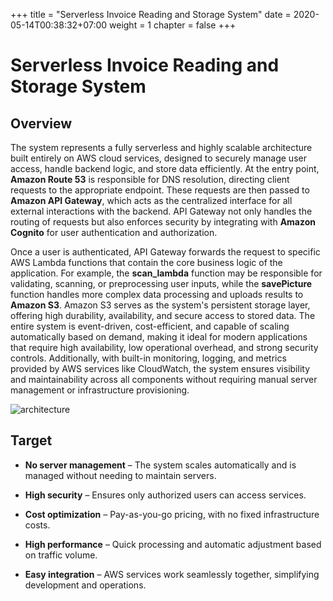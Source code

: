 +++
title = "Serverless Invoice Reading and Storage System"
date = 2020-05-14T00:38:32+07:00
weight = 1
chapter = false
+++

# Serverless Invoice Reading and Storage System
## Overview

The system represents a fully serverless and highly scalable architecture built entirely on AWS cloud services, designed to securely manage user access, handle backend logic, and store data efficiently. At the entry point, **Amazon Route 53** is responsible for DNS resolution, directing client requests to the appropriate endpoint. These requests are then passed to **Amazon API Gateway**, which acts as the centralized interface for all external interactions with the backend. API Gateway not only handles the routing of requests but also enforces security by integrating with **Amazon Cognito** for user authentication and authorization.

Once a user is authenticated, API Gateway forwards the request to specific AWS Lambda functions that contain the core business logic of the application. For example, the **scan_lambda** function may be responsible for validating, scanning, or preprocessing user inputs, while the **savePicture** function handles more complex data processing and uploads results to **Amazon S3**. Amazon S3 serves as the system's persistent storage layer, offering high durability, availability, and secure access to stored data. The entire system is event-driven, cost-efficient, and capable of scaling automatically based on demand, making it ideal for modern applications that require high availability, low operational overhead, and strong security controls. Additionally, with built-in monitoring, logging, and metrics provided by AWS services like CloudWatch, the system ensures visibility and maintainability across all components without requiring manual server management or infrastructure provisioning.

![architecture](/images/1/architecture.png?width=90pc)

## Target

- **No server management** – The system scales automatically and is managed without needing to maintain servers.

- **High security** – Ensures only authorized users can access services.

- **Cost optimization** – Pay-as-you-go pricing, with no fixed infrastructure costs.

- **High performance** – Quick processing and automatic adjustment based on traffic volume.

- **Easy integration** – AWS services work seamlessly together, simplifying development and operations.